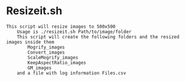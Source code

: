# Resizeit.sh

	This script will resize images to 500x500
        Usage is ./resizeit.sh Path/to/image/folder
        This script will create the following folders and the resized images inside them
            Mogrify_images
            Convert_images
            ScaleMogrify_images
            KeepAspectRatio_images
            GM_images
        and a file with log information Files.csv

